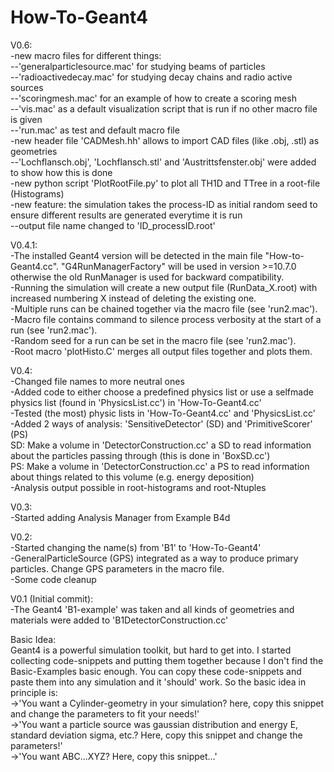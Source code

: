# How-To-Geant4
V0.6:\
-new macro files for different things:\
--'generalparticlesource.mac' for studying beams of particles\
--'radioactivedecay.mac' for studying decay chains and radio active sources\
--'scoringmesh.mac' for an example of how to create a scoring mesh\
--'vis.mac' as a default visualization script that is run if no other macro file is given\
--'run.mac' as test and default macro file\
-new header file 'CADMesh.hh' allows to import CAD files (like .obj, .stl) as geometries\
--'Lochflansch.obj', 'Lochflansch.stl' and 'Austrittsfenster.obj' were added to show how this is done\
-new python script 'PlotRootFile.py' to plot all TH1D and TTree in a root-file (Histograms)\
-new feature: the simulation takes the process-ID as initial random seed to ensure different results are generated everytime it is run\
--output file name changed to 'ID_processID.root'

V0.4.1:\
-The installed Geant4 version will be detected in the main file "How-to-Geant4.cc". "G4RunManagerFactory" will be used in version >=10.7.0 otherwise the old RunManager is used for backward compatibility.\
-Running the simulation will create a new output file (RunData_X.root) with increased numbering X instead of deleting the existing one.\
-Multiple runs can be chained together via the macro file (see 'run2.mac').\
-Macro file contains command to silence process verbosity at the start of a run (see 'run2.mac').\
-Random seed for a run can be set in the macro file (see 'run2.mac').\
-Root macro 'plotHisto.C' merges all output files together and plots them.

V0.4:\
-Changed file names to more neutral ones\
-Added code to either choose a predefined physics list or use a selfmade physics list (found in 'PhysicsList.cc') in 'How-To-Geant4.cc'\
-Tested (the most) physic lists in 'How-To-Geant4.cc' and 'PhysicsList.cc'\
-Added 2 ways of analysis: 'SensitiveDetector' (SD) and 'PrimitiveScorer' (PS)\
SD: Make a volume in 'DetectorConstruction.cc' a SD to read information about the particles passing through (this is done in 'BoxSD.cc')\
PS: Make a volume in 'DetectorConstruction.cc' a PS to read information about things related to this volume (e.g. energy deposition)\
-Analysis output possible in root-histograms and root-Ntuples

V0.3:\
-Started adding Analysis Manager from Example B4d

V0.2:\
-Started changing the name(s) from 'B1' to 'How-To-Geant4'\
-GeneralParticleSource (GPS) integrated as a way to produce primary particles. Change GPS parameters in the macro file.\
-Some code cleanup

V0.1 (Initial commit):\
-The Geant4 'B1-example' was taken and all kinds of geometries and materials were added to 'B1DetectorConstruction.cc'

Basic Idea:\
Geant4 is a powerful simulation toolkit, but hard to get into. I started collecting code-snippets and putting them together because I don't find the Basic-Examples basic enough. You can copy these code-snippets and paste them into any simulation and it 'should' work.
So the basic idea in principle is:\
->'You want a Cylinder-geometry in your simulation? here, copy this snippet and change the parameters to fit your needs!'\
->'You want a particle source was gaussian distribution and energy E, standard deviation sigma, etc.? Here, copy this snippet and change the parameters!'\
->'You want ABC...XYZ? Here, copy this snippet...'


